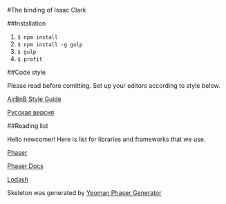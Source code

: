#The binding of Isaac Clark

##Installation 

1. ```$ npm install```
2. ```$ npm install -g gulp```
3. ```$ gulp```
4. ```$ profit```

##Code style

Please read before comitting. Set up your editors according to style below.

[AirBnB Style Guide](https://github.com/airbnb/JavaScript)

[Русская версия](https://github.com/uprock/javascript)

##Reading list

Hello newcomer! Here is list for libraries and frameworks that we use.

[Phaser](http://phaser.io/)

[Phaser Docs](http://docs.phaser.io/)

[Lodash](https://lodash.com/docs)

Skeleton was generated by [Yeoman Phaser Generator](https://github.com/julien/generator-phaser)
